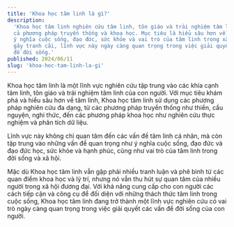 ```yaml
---
title: 'Khoa học tâm linh là gì?'
description:
  'Khoa học tâm linh nghiên cứu tâm linh, tôn giáo và trải nghiệm tâm linh bằng
  cả phương pháp truyền thống và khoa học. Mục tiêu là hiểu sâu hơn về tâm linh,
  ý nghĩa cuộc sống, đạo đức, sức khỏe và vai trò của tâm linh trong xã hội. Dù
  gây tranh cãi, lĩnh vực này ngày càng quan trọng trong việc giải quyết các vấn
  đề đời sống.'
published: 2024/06/11
slug: 'khoa-hoc-tam-linh-la-gi'
---
```


Khoa học tâm linh là một lĩnh vực nghiên cứu tập trung vào các khía cạnh tâm
linh, tôn giáo và trải nghiệm tâm linh của con người. Với mục tiêu khám phá và
hiểu sâu hơn về tâm linh, Khoa học tâm linh sử dụng các phương pháp nghiên cứu
đa dạng, từ các phương pháp truyền thống như thiền, cầu nguyện, nghi thức, đến
các phương pháp khoa học như nghiên cứu thực nghiệm và phân tích dữ liệu.

Lĩnh vực này không chỉ quan tâm đến các vấn đề tâm linh cá nhân, mà còn tập
trung vào những vấn đề quan trọng như ý nghĩa cuộc sống, đạo đức và đạo đức học,
sức khỏe và hạnh phúc, cũng như vai trò của tâm linh trong đời sống và xã hội.

Mặc dù Khoa học tâm linh vẫn gặp phải nhiều tranh luận và phê bình từ các quan
điểm khoa học và lý trí, nhưng nó vẫn thu hút sự quan tâm của nhiều người trong
xã hội đương đại. Với khả năng cung cấp cho con người các cách tiếp cận và công
cụ để đối diện với những thách thức tâm linh trong cuộc sống, Khoa học tâm linh
đang trở thành một lĩnh vực nghiên cứu có vai trò ngày càng quan trọng trong
việc giải quyết các vấn đề đời sống của con người.
